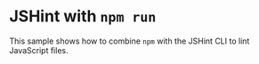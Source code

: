 # JSHint with `npm run`

This sample shows how to combine `npm` with the JSHint CLI to lint JavaScript files.

